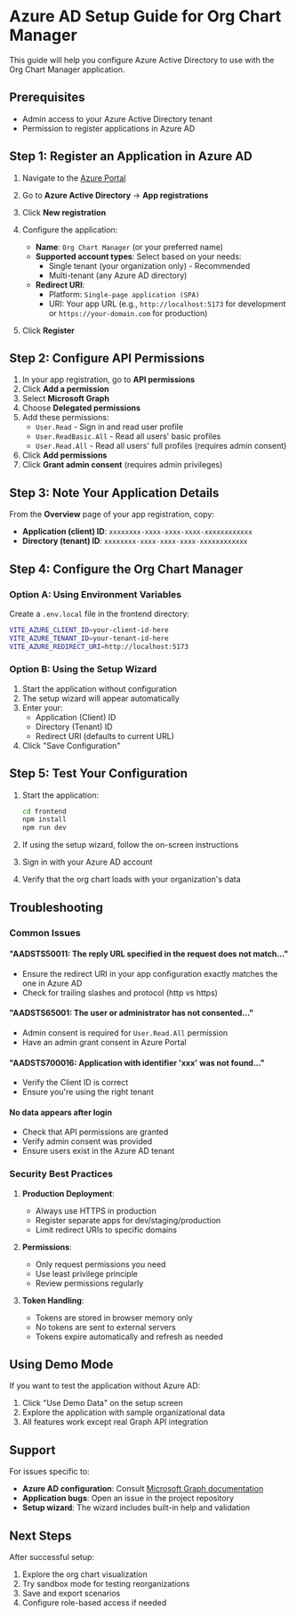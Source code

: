 # Azure AD Setup Guide for Org Chart Manager

This guide will help you configure Azure Active Directory to use with the Org Chart Manager application.

## Prerequisites

- Admin access to your Azure Active Directory tenant
- Permission to register applications in Azure AD

## Step 1: Register an Application in Azure AD

1. Navigate to the [Azure Portal](https://portal.azure.com)
2. Go to **Azure Active Directory** → **App registrations**
3. Click **New registration**
4. Configure the application:
   - **Name**: `Org Chart Manager` (or your preferred name)
   - **Supported account types**: Select based on your needs:
     - Single tenant (your organization only) - Recommended
     - Multi-tenant (any Azure AD directory)
   - **Redirect URI**: 
     - Platform: `Single-page application (SPA)`
     - URI: Your app URL (e.g., `http://localhost:5173` for development or `https://your-domain.com` for production)

5. Click **Register**

## Step 2: Configure API Permissions

1. In your app registration, go to **API permissions**
2. Click **Add a permission**
3. Select **Microsoft Graph**
4. Choose **Delegated permissions**
5. Add these permissions:
   - `User.Read` - Sign in and read user profile
   - `User.ReadBasic.All` - Read all users' basic profiles
   - `User.Read.All` - Read all users' full profiles (requires admin consent)
6. Click **Add permissions**
7. Click **Grant admin consent** (requires admin privileges)

## Step 3: Note Your Application Details

From the **Overview** page of your app registration, copy:

- **Application (client) ID**: `xxxxxxxx-xxxx-xxxx-xxxx-xxxxxxxxxxxx`
- **Directory (tenant) ID**: `xxxxxxxx-xxxx-xxxx-xxxx-xxxxxxxxxxxx`

## Step 4: Configure the Org Chart Manager

### Option A: Using Environment Variables

Create a `.env.local` file in the frontend directory:

```bash
VITE_AZURE_CLIENT_ID=your-client-id-here
VITE_AZURE_TENANT_ID=your-tenant-id-here
VITE_AZURE_REDIRECT_URI=http://localhost:5173
```

### Option B: Using the Setup Wizard

1. Start the application without configuration
2. The setup wizard will appear automatically
3. Enter your:
   - Application (Client) ID
   - Directory (Tenant) ID
   - Redirect URI (defaults to current URL)
4. Click "Save Configuration"

## Step 5: Test Your Configuration

1. Start the application:
   ```bash
   cd frontend
   npm install
   npm run dev
   ```

2. If using the setup wizard, follow the on-screen instructions
3. Sign in with your Azure AD account
4. Verify that the org chart loads with your organization's data

## Troubleshooting

### Common Issues

#### "AADSTS50011: The reply URL specified in the request does not match..."
- Ensure the redirect URI in your app configuration exactly matches the one in Azure AD
- Check for trailing slashes and protocol (http vs https)

#### "AADSTS65001: The user or administrator has not consented..."
- Admin consent is required for `User.Read.All` permission
- Have an admin grant consent in Azure Portal

#### "AADSTS700016: Application with identifier 'xxx' was not found..."
- Verify the Client ID is correct
- Ensure you're using the right tenant

#### No data appears after login
- Check that API permissions are granted
- Verify admin consent was provided
- Ensure users exist in the Azure AD tenant

### Security Best Practices

1. **Production Deployment**:
   - Always use HTTPS in production
   - Register separate apps for dev/staging/production
   - Limit redirect URIs to specific domains

2. **Permissions**:
   - Only request permissions you need
   - Use least privilege principle
   - Review permissions regularly

3. **Token Handling**:
   - Tokens are stored in browser memory only
   - No tokens are sent to external servers
   - Tokens expire automatically and refresh as needed

## Using Demo Mode

If you want to test the application without Azure AD:

1. Click "Use Demo Data" on the setup screen
2. Explore the application with sample organizational data
3. All features work except real Graph API integration

## Support

For issues specific to:
- **Azure AD configuration**: Consult [Microsoft Graph documentation](https://docs.microsoft.com/en-us/graph/)
- **Application bugs**: Open an issue in the project repository
- **Setup wizard**: The wizard includes built-in help and validation

## Next Steps

After successful setup:
1. Explore the org chart visualization
2. Try sandbox mode for testing reorganizations
3. Save and export scenarios
4. Configure role-based access if needed